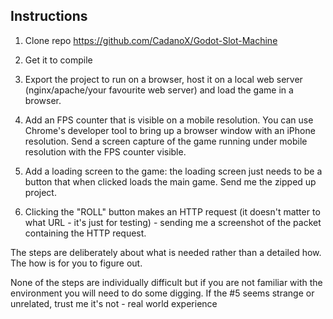 ## Instructions 

1. Clone repo https://github.com/CadanoX/Godot-Slot-Machine

2. Get it to compile

3. Export the project to run on a browser, host it on a local web server (nginx/apache/your favourite web server) and load the game in a browser.

4. Add an FPS counter that is visible on a mobile resolution. You can use Chrome's developer tool to bring up a browser window with an iPhone resolution. Send a screen capture of the game running under mobile resolution with the FPS counter visible.

5. Add a loading screen to the game: the loading screen just needs to be a button that when clicked loads the main game. Send me the zipped up project.

6. Clicking the "ROLL" button makes an HTTP request (it doesn't matter to what URL - it's just for testing) - sending me a screenshot of the packet containing the HTTP request.

The steps are deliberately about what is needed rather than a detailed how. The how is for you to figure out. 

None of the steps are individually difficult but if you are not familiar with the environment you will need to do some digging. If the #5 seems strange or unrelated, trust me it's not - real world experience